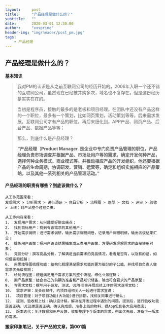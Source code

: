 ```yaml
---
layout:     post
title:      "产品经理是做什么的？"
subtitle:   ""
date:       2020-03-01 12:30:00
author:     "xxspring"
header-img: "img/header/post_pm.jpg"
tags:
    - 产品经理
---
```


## 产品经理是做什么的？

**基本知识**

> 我对PM的认识是从之前互联网公司的经历开始的，2006年入职一个还不错的互联网公司，虽然现在已经被并购多次，域名也不复存在。但是这份经历是实实在在的。<br />
> 
> 当初是程序员，接触的最多的是老板和项目经理。在团队中还没有产品这样的一个职位，最多有一个策划，比如网页策划，活动策划等等。后来需求发展，互联网公司才有产品的职位，再后来细化到，APP产品、网页产品、后台产品、数据产品等等；<br />
> 
> 那么，到底什么是产品经理？<br />
> 
> <b>“产品经理（Product Manager.  是企业中专门负责产品管理的职位，产品经理负责市场调查并根据产品、市场及用户等的需求，确定开发何种产品，选择何种业务模式、商业模式等。并推动相应产品的开发组织，他还要根据产品的生命周期，协调研发、营销、运营等，确定和组织实施相应的产品策略，以及其他一系列相关的产品管理活动。”</b>
> 


#### 产品经理的职责有哪些？到底该做什么？
```
从工作范围来看：
发现需求 > 分析需求 > 进行调研 > 竞品分析 > 流程图 > 原型 > 文档 > 评审 > 验收 > 上线；对产品整个过程负责。
```

```
从工作内容来看：
1.  发现用户需求：从兴趣爱好聊出痛点；
2.  找到目标用户：找到有该需求的其他用户；
3.  开始需求调研：进行需求调研，输出需求调研问卷，记录用户调研明细，输出访谈结果汇总；
4.  提炼用户画像：把用户访谈结果抽象成三类用户画像，方便研发理解需求的直接使用对象；
5.  竞品分析：撰写竞品分析，了解满足当前需求的竞品情况，看看是否有，以及有的话，如何借鉴和超越；
6.  用思维导图梳理功能：结构化梳理满足需求功能的更为细分的子公能，并找项目负责人做需求优先级排期；
7.  绘制流程图：梳理满足用户需求方案的整个流程，细化业务逻辑；
8.  画产品原型：结合自己的前期的准备和产品知识储备，输出符合要求的产品原型；
9.  写需求文档：撰写用于研发、测试、UI等同事开展后续工作的需求说明文档；
10.  需求评审：发会议邮件，约项目组相关人一起进行需求宣讲；
11.  项目管理：对子项目功能(大功能)进行排期，找相关同事进行确认;
12.  提测、验收和上线：确认设计稿，解决在开发过程中遇到的问题，提测后，进行验收功能是否正确，UI还原是否正确，确认完成后，准备上线的物料，提App包到各大应用商店;
13.  版本迭代：关注数据和用户反馈，收集整理下个版本的需求，列出优先级，准备下一版本的需求。
```

**搬家印象笔记，关于产品的文章，第001篇**


